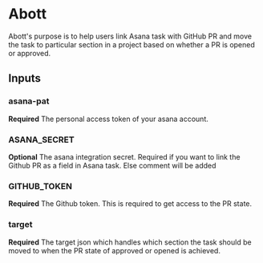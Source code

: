 # Abott

Abott's purpose is to help users link Asana task with GitHub PR and move the task to particular section in a project based on whether a PR is opened or approved.

## Inputs

### asana-pat

**Required** The personal access token of your asana account.

### ASANA_SECRET

**Optional** The asana integration secret. Required if you want to link the Github PR as a field in Asana task. Else comment will be added

### GITHUB_TOKEN

**Required** The Github token. This is required to get access to the PR state.

### target

**Required** The target json which handles which section the task should be moved to when the PR state of approved or opened is achieved.
